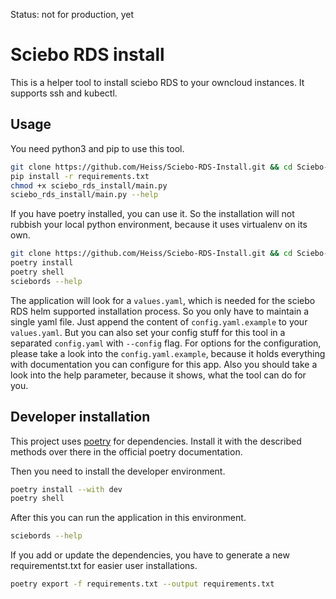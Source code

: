Status: not for production, yet

# Sciebo RDS install

This is a helper tool to install sciebo RDS to your owncloud instances. It supports ssh and kubectl.

## Usage

You need python3 and pip to use this tool.

```bash
git clone https://github.com/Heiss/Sciebo-RDS-Install.git && cd Sciebo-RDS-Install
pip install -r requirements.txt
chmod +x sciebo_rds_install/main.py
sciebo_rds_install/main.py --help
```

If you have poetry installed, you can use it. So the installation will not rubbish your local python environment, because it uses virtualenv on its own.

```bash
git clone https://github.com/Heiss/Sciebo-RDS-Install.git && cd Sciebo-RDS-Install
poetry install
poetry shell
sciebords --help
```

The application will look for a `values.yaml`, which is needed for the sciebo RDS helm supported installation process. So you only have to maintain a single yaml file. Just append the content of `config.yaml.example` to your `values.yaml`. But you can also set your config stuff for this tool in a separated `config.yaml` with `--config` flag. For options for the configuration, please take a look into the `config.yaml.example`, because it holds everything with documentation you can configure for this app. Also you should take a look into the help parameter, because it shows, what the tool can do for you.

## Developer installation

This project uses [poetry](https://python-poetry.org/docs/#installation) for dependencies. Install it with the described methods over there in the official poetry documentation.

Then you need to install the developer environment.

```bash
poetry install --with dev
poetry shell
```

After this you can run the application in this environment.

```bash
sciebords --help
```

If you add or update the dependencies, you have to generate a new requirementst.txt for easier user installations.

```bash
poetry export -f requirements.txt --output requirements.txt
```
